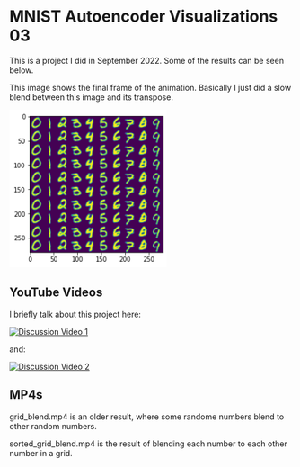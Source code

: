 # MNIST Autoencoder Visualizations 03

This is a project I did in September 2022. Some of the results can be seen below.

This image shows the final frame of the animation. Basically I just did a slow blend between this image and its transpose.

<img src="https://github.com/Kinvert/Machine-Learning/blob/master/Autoencoders/MNIST-Visualizations/02-Sorted-Grid/final_frame.png" width="280" height="280"/>

## YouTube Videos

I briefly talk about this project here:

[![Discussion Video 1](https://img.youtube.com/vi/n8DHjL66Kx8/0.jpg)](https://www.youtube.com/watch?v=n8DHjL66Kx8 "Discussion Video 1")

and:

[![Discussion Video 2](https://img.youtube.com/vi/TDQfSwIOx18/0.jpg)](https://www.youtube.com/watch?v=TDQfSwIOx18 "Discussion Video 2")

## MP4s

grid_blend.mp4 is an older result, where some randome numbers blend to other random numbers.

sorted_grid_blend.mp4 is the result of blending each number to each other number in a grid.
